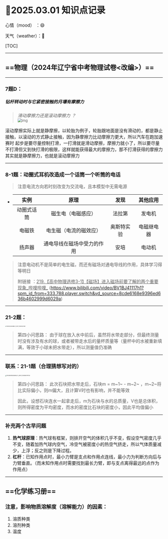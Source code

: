 # :date:2025.03.01 知识点记录    

心情（mood）    ：:smile:

天气（weather）：:foggy:

[TOC]

------

## ==物理（2024年辽宁省中考物理试卷<改编>）==

------

### **7题D：**
##### 钻杆转动时与它紧密接触的月壤有**摩擦力**

>    *滑动摩擦力还是滚动摩擦力 ？* <br/><img src="https://pica.zhimg.com/80/v2-716cc5872a10e0902648e1e6132260ec_720w.webp?source=1def8aca" alt="img" style="zoom: 80%;" /> <br/>

滚动摩擦实际上就是静摩擦，以轮胎为例子，轮胎跟地面是没有滑动的，都是静止接触，以滚动的方式静止接触，因为静摩擦力比动摩擦力更大，所以汽车在跑加速赛时 起步是要尽量控制打滑，一打滑就是滑动摩擦，摩擦力就小了，所以要尽量不打滑但又到快打滑的极限，这样就能获得最大的摩擦力，那不打滑获得的摩擦力其实就是静摩擦力，也就是滚动摩擦力

------

### **8-1题：动圈式耳机改造成一个话筒一个听筒的电话**

> 注意电流方向若时刻改变为交流电，且本模型中无需电源

  - |    实例    |            原理            |    发现    |  其他应用  |
      | :--------: | :------------------------: | :--------: | :--------: |
    | 动圈式话筒 |     磁生电（电磁感应）     |   法拉第   |   发电机   |
	|   电磁铁   |   电生磁（电流的磁效应）   | 奥斯特实验 | 电磁继电器 |
	|   扬声器   | 通电导线在磁场中受力的作用 |    安培    |   电动机   |

   > 注意电动机不是简单的电生磁，而还有磁场对通电导线的作用，具体学习得等明日
   >
   > 附链接 ：<u>219.【高中物理选修3-1】【磁场】进入磁场前要了解的两个重要现象_哔哩哔哩_</u> (https://www.bilibili.com/video/BV1BJ41117h1?spm_id_from=333.788.player.switch&vd_source=8cde6168e9396ed636b4602999d6029a)

------

### **21-2题：**

<img src="E:\doudou\A我的\初三下\复习文件\1740835224506MULTI_CROP_1740835223168.jpg" alt="1740835224506MULTI_CROP_1740835223168" style="zoom: 20%;" />

> 第四小问思路：
由于球在放入水中前后，虽然将水带走部分，但最终测量时没有涉及有水的球，或者被带走水后的量杯质量等（量杯中的水被重新填满，等效于小球未把水带走），所以测量值仍准确

------

### **联系：21-1题（合理猜想写对的）**

<img src="E:\doudou\A我的\初三下\复习文件\1740836180505MULTI_CROP_1740836179724.jpg" alt="1740836180505MULTI_CROP_1740836179724" style="zoom:25%;" />

> 第四小问思路：
> 此次石块把水带走后，石块m  = m~1~ - m~2~ ，m~2~将比实际偏小，则m偏大，且计算V时也有影响，并不能等效
> 
>因此，设想石块连水一起拿走后，m为石块与水的总质量，V也是总体积，则所得密度为平均密度，而水的密度比石块的密度小，因此平均值偏小

------

### **补充两个古早问题**

1. **热气球原理**：热气球有框架，则排开空气的体积几乎不变，假设空气密度几乎不变，随着加热气球内空气，冷空气被密度小的热空气挤走，所以气体质量减少，上浮；反之则是下降过程。
2. **杠杆**：已知作用点时，最小力臂是支点和作用点连线，最小力为判断方向后与力臂垂直。（而未知作用点时需要找到最长力臂，即与支点离得最远的点作为作用点）

------

## ==化学练习册==

### **注意，影响物质溶解度（溶解能力）的因素：**
1. 溶质种类
2. 溶剂种类
3. 温度

